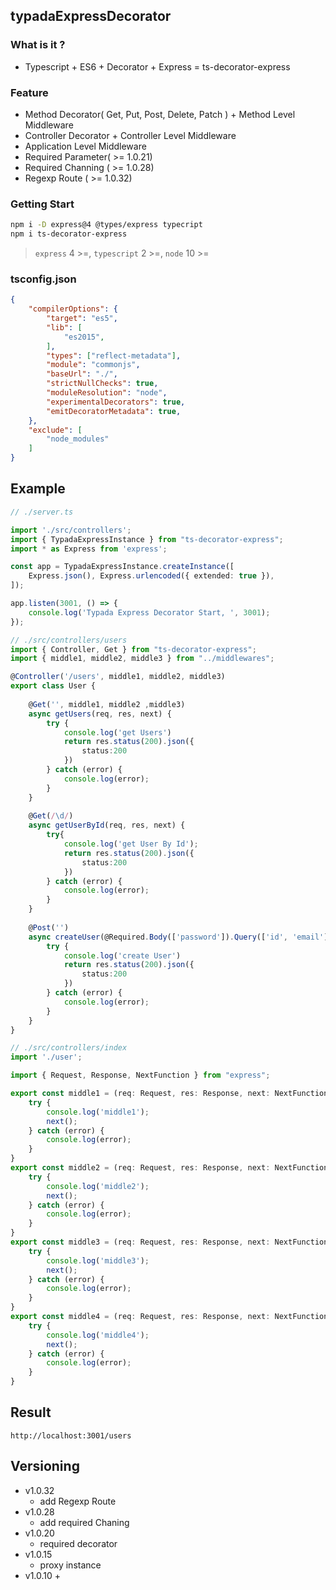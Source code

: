 ## typadaExpressDecorator

### What is it ?
- Typescript + ES6 + Decorator + Express = ts-decorator-express

### Feature
- Method Decorator( Get, Put, Post, Delete, Patch ) + Method Level Middleware
- Controller Decorator + Controller Level Middleware
- Application Level Middleware
- Required Parameter( >= 1.0.21)
- Required Channing ( >= 1.0.28)
- Regexp Route ( >= 1.0.32)


### Getting Start
```sh
npm i -D express@4 @types/express typecript
npm i ts-decorator-express
```

> `express` 4 >=, `typescript` 2 >=, `node` 10 >=

### tsconfig.json
```json
{
    "compilerOptions": {
        "target": "es5",
        "lib": [
            "es2015",
        ],
        "types": ["reflect-metadata"],
        "module": "commonjs",
        "baseUrl": "./",
        "strictNullChecks": true,
        "moduleResolution": "node",
        "experimentalDecorators": true,
        "emitDecoratorMetadata": true,
    },
    "exclude": [
        "node_modules"
    ]
}
```



## Example

```typescript
// ./server.ts

import './src/controllers';
import { TypadaExpressInstance } from "ts-decorator-express";
import * as Express from 'express';

const app = TypadaExpressInstance.createInstance([
    Express.json(), Express.urlencoded({ extended: true }),
]);

app.listen(3001, () => {
    console.log('Typada Express Decorator Start, ', 3001);
});
```

```typescript
// ./src/controllers/users
import { Controller, Get } from "ts-decorator-express";
import { middle1, middle2, middle3 } from "../middlewares";

@Controller('/users', middle1, middle2, middle3)
export class User {
    
    @Get('', middle1, middle2 ,middle3)
    async getUsers(req, res, next) {
        try {
            console.log('get Users')
            return res.status(200).json({
                status:200
            })
        } catch (error) {
            console.log(error);
        }
    }
    
    @Get(/\d/)
    async getUserById(req, res, next) {
        try{
         	console.log('get User By Id');
            return res.status(200).json({
                status:200
            })            
        } catch (error) {
            console.log(error);            
        }        
	}
    
    @Post('')
    async createUser(@Required.Body(['password']).Query(['id', 'email']) req, res, next) {
        try {
            console.log('create User')
            return res.status(200).json({
                status:200
            })
        } catch (error) {
            console.log(error);
        }
    }    
}
```
```typescript
// ./src/controllers/index
import './user';
```

```typescript
import { Request, Response, NextFunction } from "express";

export const middle1 = (req: Request, res: Response, next: NextFunction) => {
    try {
        console.log('middle1');
        next();
    } catch (error) {
        console.log(error);
    }
}
export const middle2 = (req: Request, res: Response, next: NextFunction) => {
    try {
        console.log('middle2');
        next();
    } catch (error) {
        console.log(error);
    }
}
export const middle3 = (req: Request, res: Response, next: NextFunction) => {
    try {
        console.log('middle3');
        next();
    } catch (error) {
        console.log(error);
    }
}
export const middle4 = (req: Request, res: Response, next: NextFunction) => {
    try {
        console.log('middle4');
        next();
    } catch (error) {
        console.log(error);
    }
}
```


## Result

`http://localhost:3001/users`



## Versioning
+ v1.0.32
    + add Regexp Route
+ v1.0.28
    + add required Chaning
+ v1.0.20
    + required decorator
+ v1.0.15
    + proxy instance
+ v1.0.10
    + 

